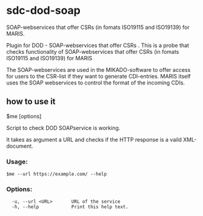 # sdc-dod-soap
SOAP-webservices that offer CSRs (in fomats ISO19115 and ISO19139) for MARIS.

Plugin for DOD - SOAP-webservices that offer CSRs . This is a probe that checks functionality of SOAP-webservices that offer CSRs (in fomats ISO19115 and ISO19139) for MARIS

The SOAP-webservices are used in the MIKADO-software to offer access for users to the CSR-list if they want to generate CDI-entries. MARIS itself uses the SOAP webservices to control the format of the incoming CDIs.



## how to use it 

 $me [options]

Script to check DOD SOAPservice is working.

It takes as argument a URL and checks if the HTTP response
is a vaild XML-document.

### Usage:

```
$me --url https://example.com/ --help
```

###  Options:
```
  -u, --url <URL>		URL of the service
  -h, --help            Print this help text.
```
  